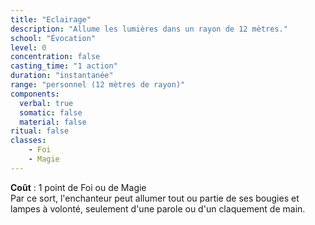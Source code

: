 ```yaml
---
title: "Eclairage"
description: "Allume les lumières dans un rayon de 12 mètres."
school: "Évocation"
level: 0
concentration: false
casting_time: "1 action"
duration: "instantanée"
range: "personnel (12 mètres de rayon)"
components:
  verbal: true
  somatic: false
  material: false
ritual: false
classes:
    - Foi
    - Magie
---
```

**Coût** : 1 point de Foi ou de Magie   
Par ce sort, l'enchanteur peut allumer tout ou partie de ses bougies et lampes à volonté, seulement d'une parole ou d'un claquement de main.
